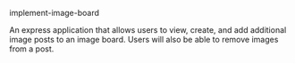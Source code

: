 implement-image-board

An express application that allows users to view, create, and add additional image posts to an image board. Users will also be able to remove images from a post. 
